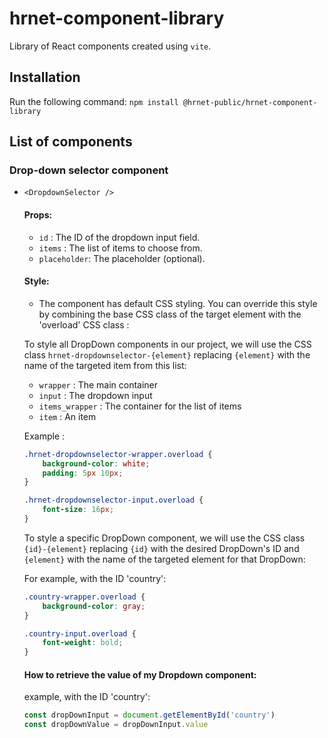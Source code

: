 # hrnet-component-library

Library of React components created using `vite`.

## Installation

Run the following command: `npm install @hrnet-public/hrnet-component-library`

## List of components

### Drop-down selector component

-   `<DropdownSelector />`

    #### Props:

    -   `id` : The ID of the dropdown input field.
    -   `items` : The list of items to choose from.
    -   `placeholder`: The placeholder (optional).

    #### Style:

    -   The component has default CSS styling. You can override this style by combining the base CSS class of the target element with the 'overload' CSS class :

    To style all DropDown components in our project, we will use the CSS class `hrnet-dropdownselector-{element}` replacing `{element}` with the name of the targeted item from this list:

    -   `wrapper` : The main container
    -   `input` : The dropdown input
    -   `items_wrapper` : The container for the list of items
    -   `item` : An item

    Example :

    ```css
    .hrnet-dropdownselector-wrapper.overload {
        background-color: white;
        padding: 5px 10px;
    }

    .hrnet-dropdownselector-input.overload {
        font-size: 16px;
    }
    ```

    To style a specific DropDown component, we will use the CSS class `{id}-{element}` replacing `{id}` with the desired DropDown's ID and `{element}` with the name of the targeted element for that DropDown:

    For example, with the ID 'country':

    ```css
    .country-wrapper.overload {
        background-color: gray;
    }

    .country-input.overload {
        font-weight: bold;
    }
    ```

    #### How to retrieve the value of my Dropdown component:

    example, with the ID 'country':

    ```js
    const dropDownInput = document.getElementById('country')
    const dropDownValue = dropDownInput.value
    ```
